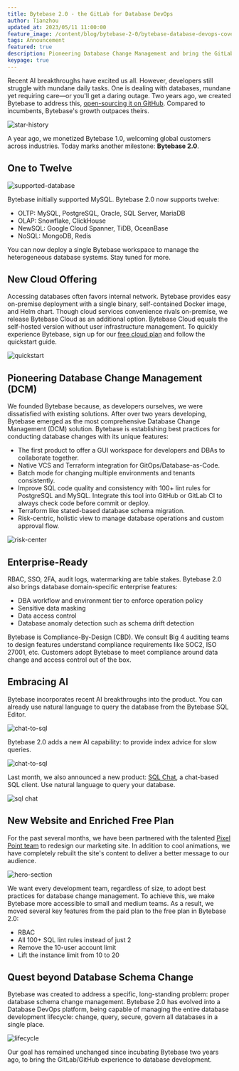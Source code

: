 ```yaml
---
title: Bytebase 2.0 - the GitLab for Database DevOps
author: Tianzhou
updated_at: 2023/05/11 11:00:00
feature_image: /content/blog/bytebase-2-0/bytebase-database-devops-cover.webp
tags: Announcement
featured: true
description: Pioneering Database Change Management and bring the GitLab/GitHub experience to database development
keypage: true
---
```


Recent AI breakthroughs have excited us all. However, developers still struggle with mundane daily tasks.
One is dealing with databases, mundane yet requiring care—or you'll get a daring outage. Two years
ago, we created Bytebase to address this, [open-sourcing it on GitHub](https://github.com/bytebase/bytebase).
Compared to incumbents, Bytebase's growth outpaces theirs.

![star-history](/content/blog/bytebase-2-0/star-history.webp)

A year ago, we monetized Bytebase 1.0, welcoming global customers across industries. Today marks another
milestone: **Bytebase 2.0**.

## One to Twelve

![supported-database](/content/blog/bytebase-2-0/supported-database.webp)

Bytebase initially supported MySQL. Bytebase 2.0 now supports twelve:

- OLTP: MySQL, PostgreSQL, Oracle, SQL Server, MariaDB
- OLAP: Snowflake, ClickHouse
- NewSQL: Google Cloud Spanner, TiDB, OceanBase
- NoSQL: MongoDB, Redis

You can now deploy a single Bytebase workspace to manage the heterogeneous database systems. Stay
tuned for more.

## New Cloud Offering

Accessing databases often favors internal network. Bytebase provides easy on-premise deployment with
a single binary, self-contained Docker image, and Helm chart. Though cloud services convenience
rivals on-premise, we release Bytebase Cloud as an additional option. Bytebase Cloud equals the
self-hosted version without user infrastructure management. To quickly experience Bytebase, sign up
for our [free cloud plan](https://hub.bytebase.com/workspace) and follow the quickstart guide.

![quickstart](/content/blog/bytebase-2-0/quick-start.webp)

## Pioneering Database Change Management (DCM)

We founded Bytebase because, as developers ourselves, we were dissatisfied with existing solutions.
After over two years developing, Bytebase emerged as the most comprehensive Database Change Management (DCM) solution.
Bytebase is establishing best practices for conducting database changes with its unique features:

- The first product to offer a GUI workspace for developers and DBAs to collaborate together.
- Native VCS and Terraform integration for GitOps/Database-as-Code.
- Batch mode for changing multiple environments and tenants consistently.
- Improve SQL code quality and consistency with 100+ lint rules for PostgreSQL and MySQL. Integrate
  this tool into GitHub or GitLab CI to always check code before commit or deploy.
- Terraform like stated-based database schema migration.
- Risk-centric, holistic view to manage database operations and custom approval flow.

![risk-center](/content/blog/bytebase-2-0/risk-center.webp)

## Enterprise-Ready

RBAC, SSO, 2FA, audit logs, watermarking are table stakes. Bytebase 2.0 also brings database
domain-specific enterprise features:

- DBA workflow and environment tier to enforce operation policy
- Sensitive data masking
- Data access control
- Database anomaly detection such as schema drift detection

Bytebase is Compliance-By-Design (CBD). We consult Big 4 auditing teams to design features understand
compliance requirements like SOC2, ISO 27001, etc. Customers adopt Bytebase to meet compliance around
data change and access control out of the box.

## Embracing AI

Bytebase incorporates recent AI breakthroughs into the product. You can already use natural language
to query the database from the Bytebase SQL Editor.

![chat-to-sql](/content/blog/bytebase-2-0/chat-to-sql.webp)

Bytebase 2.0 adds a new AI capability: to provide index advice for slow queries.

![chat-to-sql](/content/blog/bytebase-2-0/index-advisor.webp)

Last month, we also announced a new product: [SQL Chat](https://sqlchat.ai), a chat-based SQL client. Use natural language
to query your database.

![sql chat](/content/blog/bytebase-2-0/sql-chat.webp)

## New Website and Enriched Free Plan

For the past several months, we have been partnered with the talented [Pixel Point team](https://pixelpoint.io/) to redesign
our marketing site. In addition to cool animations, we have completely rebuilt the site's content to
deliver a better message to our audience.

![hero-section](/content/blog/bytebase-2-0/hero-section.webp)

We want every development team, regardless of size, to adopt best practices for database change
management. To achieve this, we make Bytebase more accessible to small and medium teams. As a
result, we moved several key features from the paid plan to the free plan in Bytebase 2.0:

- RBAC
- All 100+ SQL lint rules instead of just 2
- Remove the 10-user account limit
- Lift the instance limit from 10 to 20

## Quest beyond Database Schema Change

Bytebase was created to address a specific, long-standing problem: proper database schema change
management. Bytebase 2.0 has evolved into a Database DevOps platform, being capable of managing the
entire database development lifecycle: change, query, secure, govern all databases in a single place.

![lifecycle](/images/db-scheme-lg.png)

Our goal has remained unchanged since incubating Bytebase two years ago, to bring the GitLab/GitHub
experience to database development.
